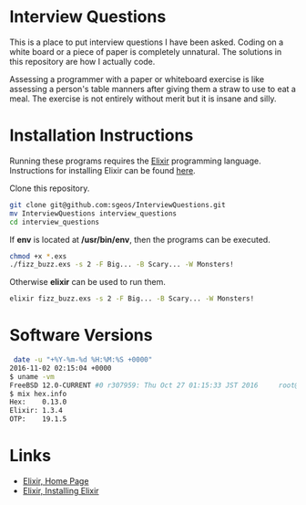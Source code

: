 # Interview Questions

This is a place to put interview questions I have been asked.
Coding on a white board or a piece of paper is completely unnatural.
The solutions in this repository are how I actually code.

Assessing a programmer with a paper or whiteboard exercise is like
assessing a person's table manners after giving them a straw to
use to eat a meal.  The exercise is not entirely without merit but
it is insane and silly.

# Installation Instructions

Running these programs requires the [Elixir][elixir-home]
programming language.
Instructions for installing Elixir can be found [here][elixir-install].

Clone this repository.

```sh
git clone git@github.com:sgeos/InterviewQuestions.git
mv InterviewQuestions interview_questions
cd interview_questions
```

If **env** is located at **/usr/bin/env**, then the programs can be executed.

```sh
chmod +x *.exs
./fizz_buzz.exs -s 2 -F Big... -B Scary... -W Monsters!
```

Otherwise **elixir** can be used to run them.

```sh
elixir fizz_buzz.exs -s 2 -F Big... -B Scary... -W Monsters!
```

# Software Versions

```sh
 date -u "+%Y-%m-%d %H:%M:%S +0000"
2016-11-02 02:15:04 +0000
$ uname -vm
FreeBSD 12.0-CURRENT #0 r307959: Thu Oct 27 01:15:33 JST 2016     root@mirage.sennue.com:/usr/obj/usr/src/sys/MIRAGE_KERNEL  amd64
$ mix hex.info
Hex:    0.13.0
Elixir: 1.3.4
OTP:    19.1.5
```

# Links

- [Elixir, Home Page][elixir-home]
- [Elixir, Installing Elixir][elixir-install]

[elixir-home]: http://elixir-lang.org
[elixir-install]: http://elixir-lang.org/install.html

